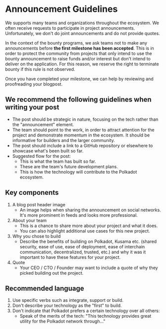 # Announcement Guidelines
We supports many teams and organizations throughout the ecosystem. We often receive requests to participate in project announcements. Unfortunately, we don't do joint announcements and do not provide quotes.

In the context of the bounty programs, we ask teams not to make any announcements before **the first milestone has been accepted**. This is in order to protect the community from projects that only intend to use the bounty announcement to raise funds and/or interest but don't intend to deliver on the application. For this reason, we reserve the right to terminate bounty if this rule is not observed. 

Once you have completed your milestone, we can help by reviewing and proofreading your blogpost.

## We recommend the following guidelines when writing your post
- The post should be strategic in nature, focusing on the tech rather than the "announcement" element.
- The team should point to the work, in order to attract attention for the project and demonstrate momentum in the ecosystem. It should be informative for builders and the larger community.
- The post should include a link to a GitHub repository or elsewhere to showcase what's been built so far.
- Suggested flow for the post:
  - This is what the team has built so far.
  - These are the team's future development plans.
  - This is how the technology will contribute to the Polkadot ecosystem.

## Key components

1. A blog post header image
   - An image helps when sharing the announcement on social networks. It's more prominent in feeds and looks more professional.
2. About your team
   - This is a chance to share more about your project and what it does.
   - You can also highlight additional use cases for this new project.
3. Why you chose to build
   - Describe the benefits of building on Polkadot, Kusama etc. (shared security, ease of use, ease of deployment, ease of interchain communication, decentralized, trusted, etc.) and why it was it important to have these features for your project.
4. Quote
   - Your CEO / CTO / Founder may want to include a quote of why they picked building out the project.
  
## Recommended language
  
1. Use specific verbs such as integrate, support or build.
2. Don't describe your technology as the "first" to build.
3. Don't indicate that Polkadot prefers a certain technology over all others:
   - Speak of the merits of the tech: "This technology provides great utility for the Polkadot network through..."
